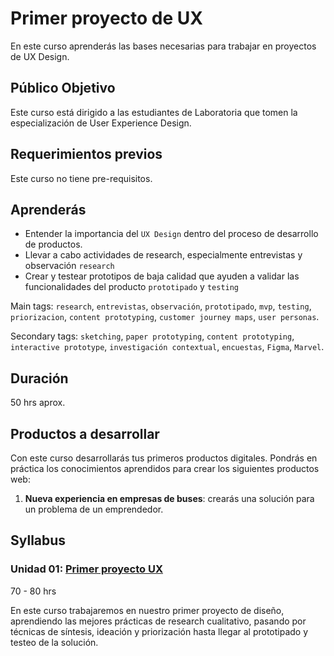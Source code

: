 # Primer proyecto de UX

En este curso aprenderás las bases necesarias para trabajar en proyectos de UX
Design.

## Público Objetivo

Este curso está dirigido a las estudiantes de Laboratoria que tomen la
especialización de User Experience Design.

## Requerimientos previos

Este curso no tiene pre-requisitos.

## Aprenderás

- Entender la importancia del `UX Design` dentro del proceso de desarrollo de
  productos.
- Llevar a cabo actividades de research, especialmente entrevistas y observación
  `research`
- Crear y testear prototipos de baja calidad que ayuden a validar las
  funcionalidades del producto `prototipado` y `testing`

Main tags: `research`, `entrevistas`, `observación`, `prototipado`, `mvp`,
`testing`, `priorizacion`, `content prototyping`, `customer journey maps`,
`user personas`.

Secondary tags: `sketching`, `paper prototyping`, `content prototyping`,
`interactive prototype`, `investigación contextual`, `encuestas`, `Figma`,
`Marvel`.

## Duración

50 hrs aprox.

## Productos a desarrollar

Con este curso desarrollarás tus primeros productos digitales. Pondrás en
práctica los conocimientos aprendidos para crear los siguientes productos web:

1. **Nueva experiencia en empresas de buses**: crearás una solución para un
   problema de un emprendedor.

## Syllabus

### Unidad 01: [Primer proyecto UX](01-intro)

70 - 80 hrs

En este curso trabajaremos en nuestro primer proyecto de diseño, aprendiendo
las mejores prácticas de research cualitativo, pasando por técnicas de síntesis,
ideación y priorización hasta llegar al prototipado y testeo de la solución.
